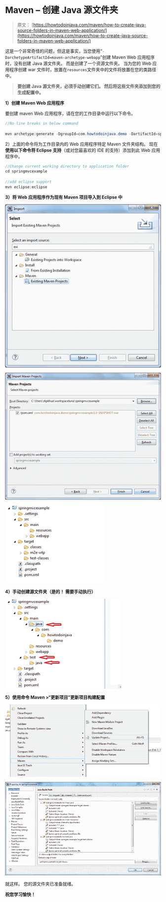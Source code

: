 # Maven – 创建 Java 源文件夹

> 原文： [https://howtodoinjava.com/maven/how-to-create-java-source-folders-in-maven-web-application/](https://howtodoinjava.com/maven/how-to-create-java-source-folders-in-maven-web-application/)

这是一个非常奇怪的问题，但这是事实，当您使用“`-DarchetypeArtifactId=maven-archetype-webapp`”创建 Maven Web 应用程序时，没有创建 Java 源文件夹。 而是创建了一个资源文件夹。 当为您的 Web 应用程序创建 war 文件时，放置在`resources`文件夹中的文件将放置在您的类路径中。

> **要创建 Java 源文件夹，必须手动创建它们。 然后将这些文件夹添加到您的生成配置中。**

**1）创建 Maven Web 应用程序**

要创建 maven Web 应用程序，请在您的工作目录中运行以下命令。

```java
//No line breaks in below command

mvn archetype:generate -DgroupId=com.howtodoinjava.demo -DartifactId=springmvcexample -DarchetypeArtifactId=maven-archetype-webapp -DinteractiveMode=false

```

2）上面的命令将为工作目录内的 Web 应用程序特定 Maven 文件夹结构。 现在**使用以下命令将 Eclipse 支持**（或对您最喜欢的 IDE 的支持）添加到此 Web 应用程序中。

```java
//Change current working directory to application folder
cd springmvcexample

//add eclipse support
mvn eclipse:eclipse

```

**3）将 Web 应用程序作为现有 Maven 项目导入到 Eclipse 中**

![import-existing-maven-project](img/6f71cfc45947f79247ca443ec18e3ff5.png)

![import-existing-maven-project-step-2](img/be1575ea2d8ca4b96fd389770e1372e1.png)

![default-maven-directory-structure](img/de9906beb1838c556438c34927dbe0e0.png)

**4）手动创建源文件夹（是的！ 需要手动执行）**

![add-new-folders-in-maven-web-project](img/38ae7e02fac8aca7b73a6b04484e8abc.png)

**5）使用命令 Maven >“更新项目”更新项目构建配置**

![update-maven-project](img/c73b9d3db8ffc0690690d5ed67f5491c.png)

![updated-source-folders](img/09384c131ca695481578f36a6508aeb7.png)

就这样。 您的源文件夹已准备就绪。

**祝您学习愉快！**